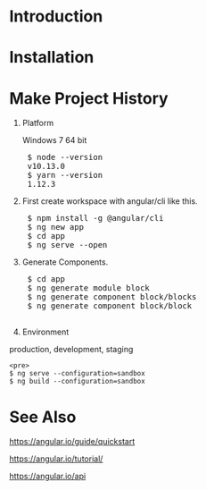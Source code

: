 # Introduction

# Installation

# Make Project History

1. Platform

    Windows 7 64 bit

    <pre>
    $ node --version
    v10.13.0
    $ yarn --version
    1.12.3
</pre>

2. First create workspace with angular/cli like this.

    <pre>
    $ npm install -g @angular/cli
    $ ng new app
    $ cd app
    $ ng serve --open
</pre>

3. Generate Components.

    <pre>
    $ cd app
    $ ng generate module block
    $ ng generate component block/blocks
    $ ng generate component block/block

</pre>

4. Environment

production, development, staging

    <pre>
    $ ng serve --configuration=sandbox
    $ ng build --configuration=sandbox
</pre>

# See Also
https://angular.io/guide/quickstart

https://angular.io/tutorial/

https://angular.io/api
